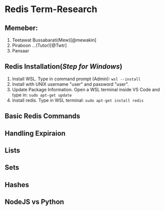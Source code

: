 # Redis Term-Research 

## Memeber:
1. Teetawat Bussabarati(Mew)[@mewakin]
2. Piraboon ...(Tutor)[@Twtr]
3. Pansaar
 
## Redis Installation(*Step for Windows*)
 1. Install WSL. Type in command prompt (Admin): `wsl --install`
 2. Install with UNIX username "user" and password "user".
 3. Update Package Information. Open a WSL terminal inside VS Code and type in: `sudo apt-get update`
 4. Install redis. Type in WSL terminal: `sudo apt-get install redis`

## Basic Redis Commands

## Handling Expiraion

## Lists

## Sets

## Hashes

## NodeJS vs Python 